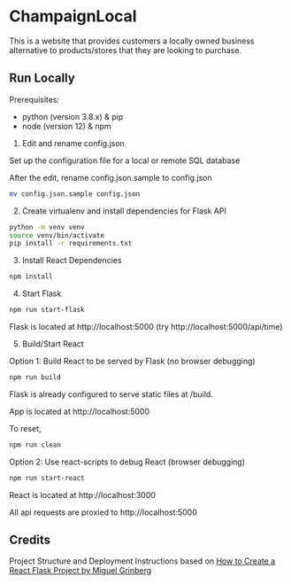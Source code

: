# ChampaignLocal

This is a website that provides customers a locally owned business alternative to products/stores that they are looking to purchase.

## Run Locally

Prerequisites:

* python (version 3.8.x) & pip
* node (version 12) & npm

1. Edit and rename config.json

Set up the configuration file for a local or remote SQL database

After the edit, rename config.json.sample to config.json

```sh
mv config.json.sample config.json
```

2. Create virtualenv and install dependencies for Flask API

```sh
python -m venv venv
source venv/bin/activate
pip install -r requirements.txt
```

3. Install React Dependencies

```sh
npm install
```

4. Start Flask

```sh
npm run start-flask
```

Flask is located at http://localhost:5000 (try http://localhost:5000/api/time)

5. Build/Start React

Option 1: Build React to be served by Flask (no browser debugging)

```sh
npm run build
```

Flask is already configured to serve static files at /build.

App is located at http://localhost:5000

To reset,

```sh
npm run clean
```

Option 2: Use react-scripts to debug React (browser debugging)

```sh
npm run start-react
```

React is located at http://localhost:3000

All api requests are proxied to http://localhost:5000

## Credits

Project Structure and Deployment Instructions based on [How to Create a React Flask Project by Miguel Grinberg](https://blog.miguelgrinberg.com/post/how-to-create-a-react--flask-project)
